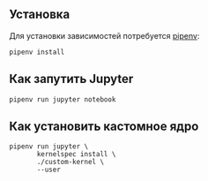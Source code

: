 Установка
---------

Для установки зависимостей потребуется [pipenv](https://pipenv.pypa.io/en/latest/):

    pipenv install

Как запутить Jupyter
--------------------

    pipenv run jupyter notebook

Как установить кастомное ядро
-----------------------------

    pipenv run jupyter \
           kernelspec install \
           ./custom-kernel \
           --user
